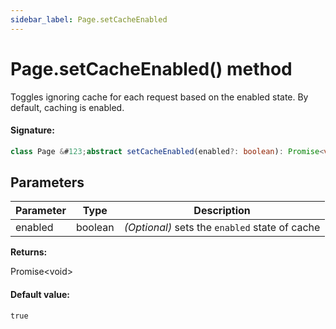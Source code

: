 ```yaml
---
sidebar_label: Page.setCacheEnabled
---
```


# Page.setCacheEnabled() method

Toggles ignoring cache for each request based on the enabled state. By default, caching is enabled.

#### Signature:

```typescript
class Page &#123;abstract setCacheEnabled(enabled?: boolean): Promise<void>;&#125;
```

## Parameters

| Parameter | Type    | Description                                               |
| --------- | ------- | --------------------------------------------------------- |
| enabled   | boolean | _(Optional)_ sets the <code>enabled</code> state of cache |

**Returns:**

Promise&lt;void&gt;

#### Default value:

`true`
